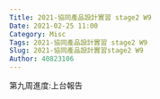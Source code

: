 ```yaml
---
Title: 2021-協同產品設計實習 stage2 W9
Date: 2021-02-25 11:00
Category: Misc
Tags: 2021-協同產品設計實習 stage2 W9
Slug: 2021-協同產品設計實習stage2 W9
Author: 40823106
---
```


第九周進度:上台報告


<!-- PELICAN_END_SUMMARY -->

